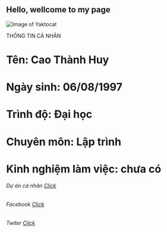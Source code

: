 ## Hello, wellcome to my page
![Image of Yaktocat](https://scontent.fsgn4-1.fna.fbcdn.net/v/t1.0-9/12573135_120752224972262_2737862582156656625_n.jpg?_nc_cat=103&_nc_oc=AQnDryibBijAk_-MN7gvCHFQrQm-VYR-9ykuqCm9eps3gqu6bJ3kO_exmu1McUXu6i8&_nc_ht=scontent.fsgn4-1.fna&oh=c8a54ed3670f8cb865b84d162ccfe219&oe=5D042355)

 THÔNG TIN CÁ NHÂN

# Tên: Cao Thành Huy
# Ngày sinh: 06/08/1997
# Trình độ: Đại học
# Chuyên môn: Lập trình
# Kinh nghiệm làm việc: chưa có

###### Dự án cá nhân [Click](https://github.com/caothanhhuy/1611020009huy)
###### Facebook [Click](https://www.facebook.com/huy.sieurua)
###### Twiter [Click](https://twitter.com/pthdat1995)


